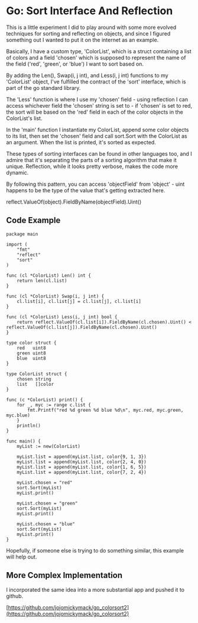 # Go: Sort Interface And Reflection

This is a little experiment I did to play around with some more evolved techniques for sorting and reflecting on objects, and since I figured something out I wanted to put it on the internet as an example.

Basically, I have a custom type, 'ColorList', which is a struct containing a list of colors and a field 'chosen' which is supposed to represent the name of the field ('red', 'green', or 'blue') I want to sort based on.

By adding the Len(), Swap(i, j int), and Less(i, j int) functions to my 'ColorList' object, I've fulfilled the contract of the 'sort' interface, which is part of the go standard library.

The 'Less' function is where I use my 'chosen' field - using reflection I can access whichever field the 'chosen' string is set to - if 'chosen' is set to red, the sort will be based on the 'red' field in each of the color objects in the ColorList's list.

In the 'main' function I instantiate my ColorList, append some color objects to its list, then set the 'chosen' field and call sort.Sort with the ColorList as an argument. When the list is printed, it's sorted as expected.

These types of sorting interfaces can be found in other languages too, and I admire that it's separating the parts of a sorting algorithm that make it unique. Reflection, while it looks pretty verbose, makes the code more dynamic.

By following this pattern, you can access 'objectField' from 'object' - uint happens to be the type of the value that's getting extracted here.

reflect.ValueOf(object).FieldByName(objectField).Uint()

## Code Example

	package main

	import (
		"fmt"
		"reflect"
		"sort"
	)

	func (cl *ColorList) Len() int {
		return len(cl.list)
	}

	func (cl *ColorList) Swap(i, j int) {
		cl.list[i], cl.list[j] = cl.list[j], cl.list[i]
	}

	func (cl *ColorList) Less(i, j int) bool {
		return reflect.ValueOf(cl.list[i]).FieldByName(cl.chosen).Uint() < reflect.ValueOf(cl.list[j]).FieldByName(cl.chosen).Uint()
	}

	type color struct {
		red   uint8
		green uint8
		blue  uint8
	}

	type ColorList struct {
		chosen string
		list   []color
	}

	func (c *ColorList) print() {
		for _, myc := range c.list {
			fmt.Printf("red %d green %d blue %d\n", myc.red, myc.green, myc.blue)
		}
		println()
	}

	func main() {
		myList := new(ColorList)

		myList.list = append(myList.list, color{9, 1, 3})
		myList.list = append(myList.list, color{2, 4, 0})
		myList.list = append(myList.list, color{1, 6, 5})
		myList.list = append(myList.list, color{7, 2, 4})

		myList.chosen = "red"
		sort.Sort(myList)
		myList.print()

		myList.chosen = "green"
		sort.Sort(myList)
		myList.print()

		myList.chosen = "blue"
		sort.Sort(myList)
		myList.print()
	}

Hopefully, if someone else is trying to do something similar, this example will help out.

## More Complex Implementation

I incorporated the same idea into a more substantial app and pushed it to github.

[https://github.com/jojomickymack/go_colorsort2](https://github.com/jojomickymack/go_colorsort2)